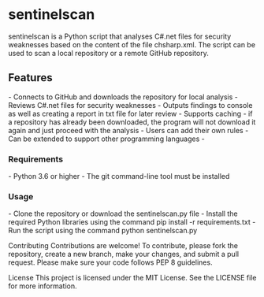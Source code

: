 <h1>sentinelscan</h1>
sentinelscan is a Python script that analyses C#.net files for security weaknesses based on the content of the file chsharp.xml. The script can be used to scan a local repository or a remote GitHub repository.

<h2>Features</h2>
- Connects to GitHub and downloads the repository for local analysis
- Reviews C#.net files for security weaknesses
- Outputs findings to console as well as creating a report in txt file for later review
- Supports caching - if a repository has already been downloaded, the program will not download it again and just proceed with the analysis
- Users can add their own rules
- Can be extended to support other programming languages
- 
<h3>Requirements</h3>
- Python 3.6 or higher
- The git command-line tool must be installed

<h3>Usage</h3>
- Clone the repository or download the sentinelscan.py file
- Install the required Python libraries using the command pip install -r requirements.txt
- Run the script using the command python sentinelscan.py <repository-url>

Contributing
Contributions are welcome! To contribute, please fork the repository, create a new branch, make your changes, and submit a pull request. Please make sure your code follows PEP 8 guidelines.

License
This project is licensed under the MIT License. See the LICENSE file for more information.